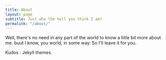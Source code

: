 ```yaml
---
title: About
layout: page
subtitle: Just who the hell you think I am?
permalink: "/about/"
---
```

Well, there's no need in any part of the world to know a liitle bit more about me. buut I know, you world, in some way. So I'll leave it for you.

Kudos : Jekyll themes.